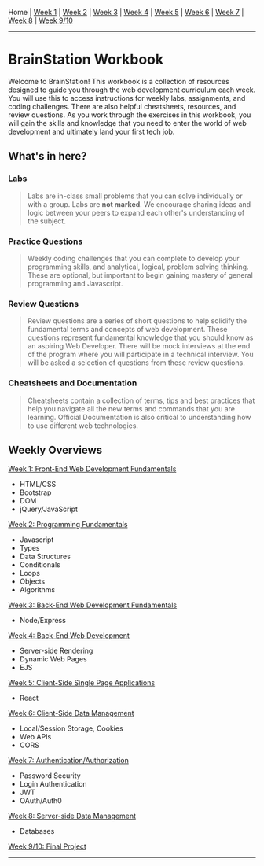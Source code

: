 Home | [Week 1](./week-01/ReadMe.md) | [Week 2](./week-02/ReadMe.md) | [Week 3](./week-03/ReadMe.md) | [Week 4](./week-04/ReadMe.md) | [Week 5](./week-05/ReadMe.md) | [Week 6](./week-06/ReadMe.md) | [Week 7](./week-07/ReadMe.md) | [Week 8](./week-08/ReadMe.md) | [Week 9/10](./week-09_10/ReadMe.md)

---

# BrainStation Workbook

Welcome to BrainStation! This workbook is a collection of resources designed to guide you through the web development curriculum each week. You will use this to access instructions for weekly labs, assignments, and coding challenges. There are also helpful cheatsheets, resources, and review questions. As you work through the exercises in this workbook, you will gain the skills and knowledge that you need to enter the world of web development and ultimately land your first tech job.

## What's in here?

### Labs

> Labs are in-class small problems that you can solve individually or with a group. Labs are **not marked**. We encourage sharing ideas and logic between your peers to expand each other's understanding of the subject.

### Practice Questions

> Weekly coding challenges that you can complete to develop your programming skills, and analytical, logical, problem solving thinking. These are optional, but important to begin gaining mastery of general programming and Javascript.

### Review Questions

> Review questions are a series of short questions to help solidify the fundamental terms and concepts of web development. These questions represent fundamental knowledge that you should know as an aspiring Web Developer. There will be mock interviews at the end of the program where you will participate in a technical interview. You will be asked a selection of questions from these review questions.

### Cheatsheets and Documentation
> Cheatsheets contain a collection of terms, tips and best practices that help you navigate all the new terms and commands that you are learning. Official Documentation is also critical to understanding how to use different web technologies.

## Weekly Overviews

[Week 1: Front-End Web Development Fundamentals](./week-01/ReadMe.md)
- HTML/CSS
- Bootstrap
- DOM
- jQuery/JavaScript

[Week 2: Programming Fundamentals](./week-02/ReadMe.md)
- Javascript
- Types
- Data Structures
- Conditionals
- Loops
- Objects
- Algorithms

[Week 3: Back-End Web Development Fundamentals](./week-03/ReadMe.md)
- Node/Express

[Week 4: Back-End Web Development](./week-04/ReadMe.md)
- Server-side Rendering
- Dynamic Web Pages
- EJS

[Week 5: Client-Side Single Page Applications](./week-05/ReadMe.md)
- React

[Week 6: Client-Side Data Management](./week-06/ReadMe.md)
- Local/Session Storage, Cookies
- Web APIs
- CORS

[Week 7: Authentication/Authorization](./week-07/ReadMe.md)
- Password Security
- Login Authentication
- JWT
- OAuth/Auth0

[Week 8: Server-side Data Management](./week-08/Readme.md)
- Databases

[Week 9/10: Final Project](./week-09_10/Readme.md)


---
